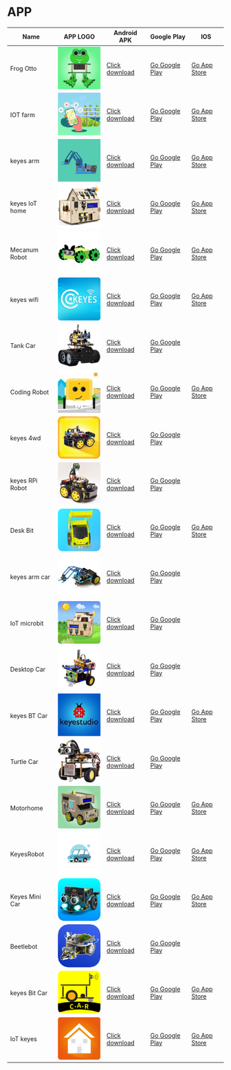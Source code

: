 # APP

|Name|APP LOGO|Android APK|Google Play|IOS|
|-|-|-|-|-|
|Frog Otto|![](./APP/FrogOtto.jpg)| [Click download](https://xiazai.keyesrobot.cn/APP/Frog%20Otto.apk) | [Go Google Play](https://play.google.com/store/apps/details?id=com.keyestudio.frogotto) | [Go App Store](https://apps.apple.com/cn/app/frog-otto/id1468989742) |
|IOT farm|![](./APP/IOTfarm.png)| [Click download](https://xiazai.keyesrobot.cn/APP/IOT%20farm.apk) | [Go Google Play](https://play.google.com/store/apps/details?id=com.keyestudio.IOTfarm) | [Go App Store](https://apps.apple.com/cn/app/iot-farm/id6449963351) |
|keyes arm|![](./APP/keyesarm.png)| [Click download](https://xiazai.keyesrobot.cn/APP/keyes%20arm.apk) | [Go Google Play](https://play.google.com/store/apps/details?id=com.keyestudio.keyes_arm_123) | [Go App Store](https://apps.apple.com/cn/app/keyes-arm/id1487006837) |
|keyes IoT home|![](./APP/keyesIoThome.png)| [Click download](https://xiazai.keyesrobot.cn/APP/keyes%20IOT%20home.apk) | [Go Google Play](https://play.google.com/store/apps/details?id=com.keyestudio.keyesiothome) | [Go App Store](https://apps.apple.com/cn/app/keyes-iot-home/id1632145752) |
|Mecanum Robot|![](./APP/MecanumRobot.png)| [Click download](https://xiazai.keyesrobot.cn/APP/Mecanum%20Robot.apk) | [Go Google Play](https://play.google.com/store/apps/details?id=com.keyestudio.mecanum_robot) | [Go App Store](https://apps.apple.com/cn/app/mecanum-robot/id1582947578) |
|keyes wifi|![](./APP/keyeswifi.png)| [Click download](https://xiazai.keyesrobot.cn/APP/keyes%20wifi.apk) | [Go Google Play](https://play.google.com/store/apps/details?id=com.keyestudio.esp8266_web_wifi2) | [Go App Store](https://apps.apple.com/cn/app/keyes-link/id1586418833)|
|Tank Car|![](./APP/TankCar.png)| [Click download](https://xiazai.keyesrobot.cn/APP/Tank%20Car.apk) | [Go Google Play](https://play.google.com/store/apps/details?id=com.keyestudio.tankcar3) |      |
|Coding Robot|![](./APP/CodingRobot.jpg)| [Click download](https://xiazai.keyesrobot.cn/APP/Coding%20Robot.apk) | [Go Google Play](https://play.google.com/store/apps/details?id=com.keyestudio.codingrobot2) | [Go App Store](https://apps.apple.com/cn/app/coding-robot/id1461427360) |
|keyes 4wd|![](./APP/keyes4wd.png)| [Click download](https://xiazai.keyesrobot.cn/APP/keyes%204wd.apk) | [Go Google Play](https://play.google.com/store/apps/details?id=com.keyestudio.keyes4wd) |      |
|keyes RPi Robot|![](./APP/keyesRPiRobot.png)| [Click download](https://xiazai.keyesrobot.cn/APP/keyes%20RPi%20Robot.apk) | [Go Google Play](https://play.google.com/store/apps/details?id=com.keyestudio.keyes_rpi_robot) |      |
|Desk Bit|![](./APP/DeskBit.png)| [Click download](https://xiazai.keyesrobot.cn/APP/Desk%20Bit.apk) | [Go Google Play](https://play.google.com/store/apps/details?id=com.keyestudio.deskbit) | [Go App Store](https://apps.apple.com/cn/app/desk-bit/id1548904418) |
|keyes arm car|![3434](./APP/keyesarmcar.png)| [Click download](https://xiazai.keyesrobot.cn/APP/keyes%20arm%20car.apk) | [Go Google Play](https://play.google.com/store/apps/details?id=com.keyestudio.keyes_arm_car) |      |
|IoT microbit|![](./APP/IoTmicrobit.png)| [Click download](https://xiazai.keyesrobot.cn/APP/IoT%20microbit.apk) | [Go Google Play](https://play.google.com/store/apps/details?id=com.keyestudio.iot_microbit) |      |
|Desktop Car|![](./APP/DesktopCar.png)| [Click download](https://xiazai.keyesrobot.cn/APP/Desktop%20Car.apk) | [Go Google Play](https://play.google.com/store/apps/details?id=com.keyestudio.tankcar) |      |
|keyes BT Car|![](./APP/keyesBTCar.jpg)| [Click download](https://xiazai.keyesrobot.cn/APP/keyes%20BT%20Car.apk) | [Go Google Play](https://play.google.com/store/apps/details?id=com.keyestudio.keyesbtcar) | [Go App Store](https://apps.apple.com/cn/app/keyes-bt-car/id1455282913) |
|Turtle Car|![](./APP/TurtleCar.jpg)| [Click download](https://xiazai.keyesrobot.cn/APP/Turtle%20Car.apk) | [Go Google Play](https://play.google.com/store/apps/details?id=com.keyestudio.turtlecar) |      |
|Motorhome|![](./APP/Motorhome.png)| [Click download](https://xiazai.keyesrobot.cn/APP/Motorhome.apk) | [Go Google Play](https://play.google.com/store/apps/details?id=com.keyestudio.motorhome) | [Go App Store](https://apps.apple.com/cn/app/motorhome/id1550541615) |
|KeyesRobot|![](./APP/KeyesRobot.png)| [Click download](https://xiazai.keyesrobot.cn/APP/KeyesRobot.apk) | [Go Google Play](https://play.google.com/store/apps/details?id=com.keyestudio.keyestudio) | [Go App Store](https://apps.apple.com/cn/app/keyesrobot/id1574585861) |
|Keyes Mini Car|![](./APP/KeyesMiniCar.png)| [Click download](https://xiazai.keyesrobot.cn/APP/Keyes%20Mini%20Car.apk) | [Go Google Play](https://play.google.com/store/apps/details?id=com.keyestudio.keyes_mini_car) | [Go App Store](https://apps.apple.com/cn/app/keyes-mini-car/id6444851735) |
|Beetlebot|![](./APP/Beetlebot.png)| [Click download](https://xiazai.keyesrobot.cn/APP/Beetlebot.apk) | [Go Google Play](https://play.google.com/store/apps/details?id=com.keyestudio.beetlecar) |  |
|keyes Bit Car|![](./APP/keyesBitCar.png)| [Click download](https://xiazai.keyesrobot.cn/APP/keyes%20Bit%20Car.apk) | [Go Google Play](https://play.google.com/store/apps/details?id=com.keyestudio.desk_bit_car) |[Go App Store](https://apps.apple.com/cn/app/keyes-bit-car/id1524897128)|
|IoT keyes|![](./APP/IoTkeyes.png)| [Click download](https://xiazai.keyesrobot.cn/APP/keyes%20IoT.apk) | [Go Google Play](https://play.google.com/store/apps/details?id=com.keyestudio.iot_keyes)|[Go App Store](https://apps.apple.com/cn/app/iot-keyes/id1487578236)|




















